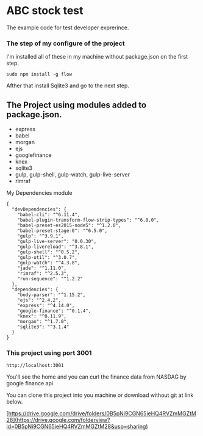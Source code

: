 # ABC stock test
The example code for test developer exprerince.


### The step of my configure of the project 
I'm installed all of these in my machine without package.json on the first step.
```
sudo npm install -g flow
```
Afther that install Sqlite3 and go to the next step.

## The Project using modules added to package.json.
- express
- babel
- morgan
- ejs
- googlefinance
- knex 
- sqlite3
- gulp, gulp-shell, gulp-watch, gulp-live-server
- rimraf


My Dependencies module

```
{
  "devDependencies": {
    "babel-cli": "^6.11.4",
    "babel-plugin-transform-flow-strip-types": "^6.8.0",
    "babel-preset-es2015-node5": "^1.2.0",
    "babel-preset-stage-0": "^6.5.0",
    "gulp": "^3.9.1",
    "gulp-live-server": "0.0.30",
    "gulp-livereload": "^3.8.1",
    "gulp-shell": "^0.5.2",
    "gulp-util": "^3.0.7",
    "gulp-watch": "^4.3.8",
    "jade": "^1.11.0",
    "rimraf": "^2.5.3",
    "run-sequence": "^1.2.2"
  },
  "dependencies": {
    "body-parser": "^1.15.2",
    "ejs": "^2.4.2",
    "express": "^4.14.0",
    "google-finance": "^0.1.4",
    "knex": "^0.11.9",
    "morgan": "^1.7.0",
    "sqlite3": "^3.1.4"
  }
}
```

### This project using port 3001
```
http://localhost:3001
```
You'll see the home and you can curl the finance data from NASDAG by google finance api

You can clone this project into you machine or download without git at link below.

[https://drive.google.com/drive/folders/0B5pNi9CGN65ieHQ4RVZmMGZtM28](https://drive.google.com/folderview?id=0B5pNi9CGN65ieHQ4RVZmMGZtM28&usp=sharing)

















